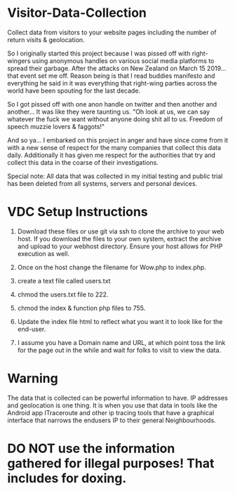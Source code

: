 # Visitor-Data-Collection
Collect data from visitors to your website pages including the number of return visits &amp; geolocation.


So I originally started this project because I was pissed off with right-wingers using anonymous handles on various social media platforms to spread their garbage. After the attacks on New Zealand on March 15 2019... that event set me off. Reason being is that I read buddies manifesto and everything he said in it was everything that right-wing parties across the world have been spouting for the last decade.

So I got pissed off with one anon handle on twitter and then another and another... It was like they were taunting us. "Oh look at us, we can say whatever the fuck we want without anyone doing shit all to us. Freedom of speech muzzie lovers & faggots!"

And so ya... I embarked on this project in anger and have since come from it with a new sense of respect for the many companies that collect this data daily. Additionally it has given me respect for the authorities that try and collect this data in the coarse of their investigations.

Special note: All data that was collected in my initial testing and public trial has been deleted from all systems, servers and personal devices.

# VDC Setup Instructions

1) Download these files or use git via ssh to clone the archive to your web host.
  If you download the files to your own system, extract the archive and upload to your webhost directory.
  Ensure your host allows for PHP execution as well.
  
2) Once on the host change the filename for Wow.php to index.php.

3) create a text file called users.txt

4) chmod the users.txt file to 222.

5) chmod the index & function php files to 755.

6) Update the index file html to reflect what you want it to look like for the end-user.

7) I assume you have a Domain name and URL, at which point toss the link for the page out in the while and wait for folks to visit to view the data.


# Warning

The data that is collected can be powerful information to have. IP addresses and geolocation is one thing. It is when you use that data in tools like the Android app ITraceroute and other ip tracing tools that have a graphical interface that narrows the endusers IP to their general Neighbourhoods.

# DO NOT use the information gathered for illegal purposes! That includes for doxing.
